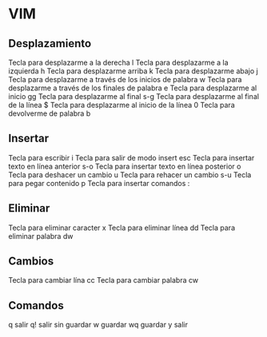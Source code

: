 # VIM

## Desplazamiento

Tecla para desplazarme a la derecha l
Tecla para desplazarme a la izquierda h
Tecla para desplazarme arriba k
Tecla para desplazarme abajo j
Tecla para desplazarme a través de los inicios de palabra w
Tecla para desplazarme a través de los finales de palabra e
Tecla para desplazarme al inicio gg
Tecla para desplazarme al final s-g
Tecla para desplazarme al final de la línea $
Tecla para desplazarme al inicio de la línea 0
Tecla para devolverme de palabra b

## Insertar

Tecla para escribir i
Tecla para salir de modo insert esc
Tecla para insertar texto en línea anterior s-o
Tecla para insertar texto en línea posterior o
Tecla para deshacer un cambio u
Tecla para rehacer un cambio s-u
Tecla para pegar contenido p
Tecla para insertar comandos :

## Eliminar

Tecla para eliminar caracter x
Tecla para eliminar línea dd
Tecla para eliminar palabra dw

## Cambios

Tecla para cambiar lína cc
Tecla para cambiar palabra cw

## Comandos

q salir
q! salir sin guardar
w guardar
wq guardar y salir
